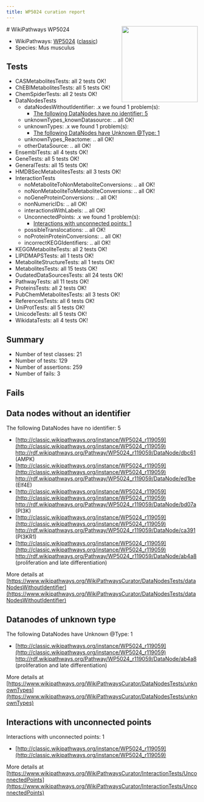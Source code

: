 ```yaml
---
title: WP5024 curation report
---
```


<img style="float: right; width: 200px" src="https://upload.wikimedia.org/wikipedia/commons/thumb/8/83/Wplogo_with_text_500.png/640px-Wplogo_with_text_500.png" />
# WikiPathways WP5024

* WikiPathways: [WP5024](https://wikipathways.org/pathways/WP5024) ([classic](https://classic.wikipathways.org/instance/WP5024))
* Species: Mus musculus
## Tests
* CASMetabolitesTests: all 2 tests OK!
* ChEBIMetabolitesTests: all 5 tests OK!
* ChemSpiderTests: all 2 tests OK!
* DataNodesTests
    * dataNodesWithoutIdentifier: .x we found 1 problem(s):
        * [The following DataNodes have no identifier: 5](#d2d32fa4)
    * unknownTypes_knownDatasource: .. all OK!
    * unknownTypes: .x we found 1 problem(s):
        * [The following DataNodes have Unknown @Type: 1](#839973df)
    * unknownTypes_Reactome: .. all OK!
    * otherDataSource: .. all OK!
* EnsemblTests: all 4 tests OK!
* GeneTests: all 5 tests OK!
* GeneralTests: all 15 tests OK!
* HMDBSecMetabolitesTests: all 3 tests OK!
* InteractionTests
    * noMetaboliteToNonMetaboliteConversions: .. all OK!
    * noNonMetaboliteToMetaboliteConversions: .. all OK!
    * noGeneProteinConversions: .. all OK!
    * nonNumericIDs: .. all OK!
    * interactionsWithLabels: .. all OK!
    * UnconnectedPoints: .x we found 1 problem(s):
        * [Interactions with unconnected points: 1](#35a61ad9)
    * possibleTranslocations: .. all OK!
    * noProteinProteinConversions: .. all OK!
    * incorrectKEGGIdentifiers: .. all OK!
* KEGGMetaboliteTests: all 2 tests OK!
* LIPIDMAPSTests: all 1 tests OK!
* MetaboliteStructureTests: all 1 tests OK!
* MetabolitesTests: all 15 tests OK!
* OudatedDataSourcesTests: all 24 tests OK!
* PathwayTests: all 11 tests OK!
* ProteinsTests: all 2 tests OK!
* PubChemMetabolitesTests: all 3 tests OK!
* ReferencesTests: all 6 tests OK!
* UniProtTests: all 5 tests OK!
* UnicodeTests: all 5 tests OK!
* WikidataTests: all 4 tests OK!


## Summary

* Number of test classes: 21
* Number of tests: 129
* Number of assertions: 259
* Number of fails: 3

## Fails

<a name="d2d32fa4" />

## Data nodes without an identifier

The following DataNodes have no identifier: 5

* [http://classic.wikipathways.org/instance/WP5024_r119059](http://classic.wikipathways.org/instance/WP5024_r119059) http://rdf.wikipathways.org/Pathway/WP5024_r119059/DataNode/dbc61 (AMPK)
* [http://classic.wikipathways.org/instance/WP5024_r119059](http://classic.wikipathways.org/instance/WP5024_r119059) http://rdf.wikipathways.org/Pathway/WP5024_r119059/DataNode/ed1be (Elf4E)
* [http://classic.wikipathways.org/instance/WP5024_r119059](http://classic.wikipathways.org/instance/WP5024_r119059) http://rdf.wikipathways.org/Pathway/WP5024_r119059/DataNode/bd07a (PI3K)
* [http://classic.wikipathways.org/instance/WP5024_r119059](http://classic.wikipathways.org/instance/WP5024_r119059) http://rdf.wikipathways.org/Pathway/WP5024_r119059/DataNode/ca391 (PI3KR1)
* [http://classic.wikipathways.org/instance/WP5024_r119059](http://classic.wikipathways.org/instance/WP5024_r119059) http://rdf.wikipathways.org/Pathway/WP5024_r119059/DataNode/ab4a8 (proliferation and
late differentiation)


More details at [https://www.wikipathways.org/WikiPathwaysCurator/DataNodesTests/dataNodesWithoutIdentifier](https://www.wikipathways.org/WikiPathwaysCurator/DataNodesTests/dataNodesWithoutIdentifier)

<a name="839973df" />

## Datanodes of unknown type

The following DataNodes have Unknown @Type: 1

* [http://classic.wikipathways.org/instance/WP5024_r119059](http://classic.wikipathways.org/instance/WP5024_r119059) http://rdf.wikipathways.org/Pathway/WP5024_r119059/DataNode/ab4a8 (proliferation and
late differentiation)


More details at [https://www.wikipathways.org/WikiPathwaysCurator/DataNodesTests/unknownTypes](https://www.wikipathways.org/WikiPathwaysCurator/DataNodesTests/unknownTypes)

<a name="35a61ad9" />

## Interactions with unconnected points

Interactions with unconnected points: 1

* [http://classic.wikipathways.org/instance/WP5024_r119059](http://classic.wikipathways.org/instance/WP5024_r119059)


More details at [https://www.wikipathways.org/WikiPathwaysCurator/InteractionTests/UnconnectedPoints](https://www.wikipathways.org/WikiPathwaysCurator/InteractionTests/UnconnectedPoints)

